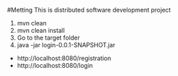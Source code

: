 #Metting
This is distributed software development project

1. mvn clean
2. mvn clean install
3. Go to the target folder
4. java -jar login-0.0.1-SNAPSHOT.jar

- http://localhost:8080/registration
- http://localhost:8080/login
